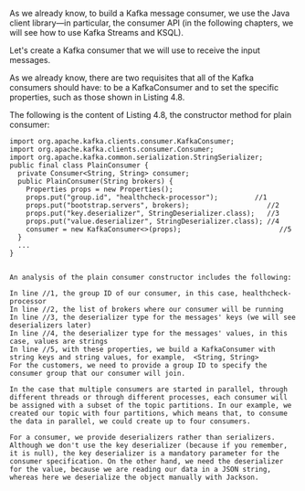 As we already know, to build a Kafka message consumer, we use the Java client library—in particular, the consumer API (in the following chapters, we will see how to use Kafka Streams and KSQL).

Let's create a Kafka consumer that we will use to receive the input messages.

As we already know, there are two requisites that all of the Kafka consumers should have: to be a KafkaConsumer and to set the specific properties, such as  those shown in Listing 4.8.

The following is the content of Listing 4.8, the constructor method for plain consumer:

```
import org.apache.kafka.clients.consumer.KafkaConsumer;
import org.apache.kafka.clients.consumer.Consumer;
import org.apache.kafka.common.serialization.StringSerializer;
public final class PlainConsumer {
  private Consumer<String, String> consumer;
  public PlainConsumer(String brokers) {
    Properties props = new Properties();
    props.put("group.id", "healthcheck-processor");         //1
    props.put("bootstrap.servers", brokers);                   //2
    props.put("key.deserializer", StringDeserializer.class);   //3
    props.put("value.deserializer", StringDeserializer.class); //4
    consumer = new KafkaConsumer<>(props);                        //5
  }
  ...
}
 

An analysis of the plain consumer constructor includes the following:

In line //1, the group ID of our consumer, in this case, healthcheck-processor
In line //2, the list of brokers where our consumer will be running
In line //3, the deserializer type for the messages' keys (we will see deserializers later)
In line //4, the deserializer type for the messages' values, in this case, values are strings
In line //5, with these properties, we build a KafkaConsumer with string keys and string values, for example,  <String, String>
For the customers, we need to provide a group ID to specify the consumer group that our consumer will join.

In the case that multiple consumers are started in parallel, through different threads or through different processes, each consumer will be assigned with a subset of the topic partitions. In our example, we created our topic with four partitions, which means that, to consume the data in parallel, we could create up to four consumers.

For a consumer, we provide deserializers rather than serializers. Although we don't use the key deserializer (because if you remember, it is null), the key deserializer is a mandatory parameter for the consumer specification. On the other hand, we need the deserializer for the value, because we are reading our data in a JSON string, whereas here we deserialize the object manually with Jackson.

